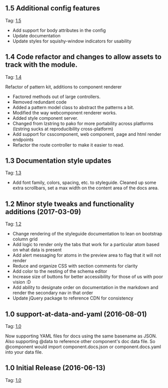 ## 1.5 Additional config features
Tag: [1.5](https://github.com/PatternBuilder/pattern-kit/releases/tag/V1.5)

- Add support for body attributes in the config
- Update documentation
- Update styles for squishy-window indicators for usability

## 1.4 Code refactor and changes to allow assets to track with the module.
Tag: [1.4](https://github.com/PatternBuilder/pattern-kit/releases/tag/V1.4)

Refactor of pattern kit, additions to component renderer
- Factored methods out of large controllers.
- Removed redundant code
- Added a pattern model class to abstract the patterns a bit.
- Modified the way webcomponent renderer works.
- Added style component server.
- Changed from lzstring to pako for more portability across platforms (lzstring sucks at reproducibility cross-platform)
- Add support for csscomponent, web component, page and html render endpoints
- Refactor the route controller to make it easier to read.

## 1.3 Documentation style updates
Tag: [1.3](https://github.com/PatternBuilder/pattern-kit/releases/tag/V1.3)

- Add font family, colors, spacing, etc. to styleguide. Cleaned up some extra scrollbars, set a max width on the content area of the docs area.

## 1.2 Minor style tweaks and functionality additions (2017-03-09)

Tag: [1.2](https://github.com/PatternBuilder/pattern-kit/releases/tag/V1.2)

- Change rendering of the styleguide documentation to lean on bootstrap column grid
- Add logic to render only the tabs that work for a particular atom based on what data is present
- Add alert messaging for atoms in the preview area to flag that it will not render
- Reduce and organize CSS with section comments for clarity
- Add color to the nesting of the schema editor
- Increase size of buttons for better accessibility for those of us with poor vision :D
- Add ability to designate order on documentation in the markdown and render the secondary nav in that order
- Update jQuery package to reference CDN for consistency


## 1.0 support-at-data-and-yaml (2016-08-01)

Tag: [1.0](https://github.com/PatternBuilder/pattern-kit/tree/V1.1)

Now supporting YAML files for docs using the same basename as JSON. Also supporting @data to reference other component's doc data file. So @component would import component.docs.json or component.docs.yaml into your data file.


## 1.0 Initial Release (2016-06-13)

Tag: [1.0](https://github.com/PatternBuilder/pattern-kit/tree/V1.0)
